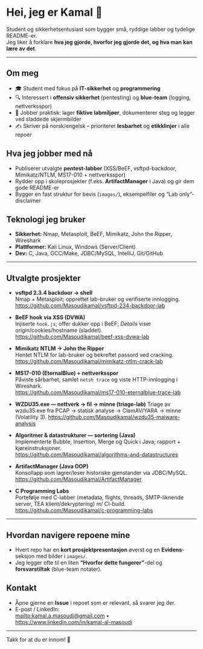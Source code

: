 # Hei, jeg er Kamal 👋

Student og sikkerhetsentusiast som bygger små, ryddige labber og tydelige README-er.  
Jeg liker å forklare **hva jeg gjorde, hvorfor jeg gjorde det, og hva man kan lære av det**.

---

## Om meg
- 🎓 Student med fokus på **IT-sikkerhet** og **programmering**
- 🔍 Interessert i **offensiv sikkerhet** (pentesting) og **blue-team** (logging, nettverksspor)
- 🧰 Jobber praktisk: lager **fiktive labmiljøer**, dokumenterer steg og legger ved sladdede skjermbilder
- ✍️ Skriver på norsk/engelsk – prioriterer **lesbarhet** og **etikklinjer** i alle repoer

## Hva jeg jobber med nå
- Publiserer utvalgte **pentest-labber** (XSS/BeEF, vsftpd-backdoor, Mimikatz/NTLM, MS17-010 + nettverksspor)
- Rydder opp i skoleprosjekter (f.eks. **ArtifactManager** i Java) og gir dem gode README-er
- Bygger en fast struktur for bevis (`images/`), eksempelfiler og “Lab only”-disclaimer

## Teknologi jeg bruker
- **Sikkerhet:** Nmap, Metasploit, BeEF, Mimikatz, John the Ripper, Wireshark  
- **Plattformer:** Kali Linux, Windows (Server/Client)  
- **Dev:** C, Java, GCC/Make, JDBC/MySQL, IntelliJ, Git/GitHub

---

## Utvalgte prosjekter
- **vsftpd 2.3.4 backdoor → shell**  
  Nmap + Metasploit; opprettet lab-bruker og verifiserte innlogging.  
  <https://github.com/Masoudikamal/vsftpd-234-backdoor-lab>

- **BeEF hook via XSS (DVWA)**  
  Injiserte `hook.js`; offer dukker opp i BeEF; *Details* viser origin/cookies/hostname (sladdet).  
  <https://github.com/Masoudikamal/beef-xss-dvwa-lab>

- **Mimikatz NTLM → John the Ripper**  
  Hentet NTLM for lab-bruker og bekreftet passord ved cracking.  
  <https://github.com/Masoudikamal/mimikatz-ntlm-crack-lab>

- **MS17-010 (EternalBlue) + nettverksspor**  
  Påviste sårbarhet, samlet `netsh trace` og viste HTTP-innlogging i Wireshark.  
  <https://github.com/Masoudikamal/ms17-010-eternalblue-trace-lab>

- **WZDU35.exe — nettverk → fil → minne (triage-lab)**
  Triage av wzdu35.exe fra PCAP → statisk analyse → ClamAV/YARA → minne (Volatility 3).
  <https://github.com/Masoudikamal/wzdu35-malware-analysis>

- **Algoritmer & datastrukturer — sortering (Java)**  
  Implementerte Bubble, Insertion, Merge og Quick i Java; rapport + kjøreinstruksjoner.  
  <https://github.com/Masoudikamal/algorithms-and-datastructures>

- **ArtifactManager (Java OOP)**  
  Konsollapp som lagrer/leser historiske gjenstander via JDBC/MySQL.  
  <https://github.com/Masoudikamal/ArtifactManager>

- **C Programming Labs**  
  Portefølje med C-labber (metadata, flights, threads, SMTP-liknende server, TEA klient/dekryptering) m/ CI-build.  
  <https://github.com/Masoudikamal/c-programming-labs>

---

## Hvordan navigere repoene mine
- Hvert repo har en **kort prosjektpresentasjon** øverst og en **Evidens**-seksjon med bilder i `images/`.  
- Jeg legger ofte til en liten **“Hvorfor dette fungerer”**-del og **forsvarstiltak** (blue-team notater).

## Kontakt
- Åpne gjerne en **Issue** i repoet som er relevant, så svarer jeg der.  
- E-post / LinkedIn:  
  <mailto:kamal.a.masoudi@gmail.com> • <https://www.linkedin.com/in/kamal-al-masoudi>

---

Takk for at du er innom! 🚀
